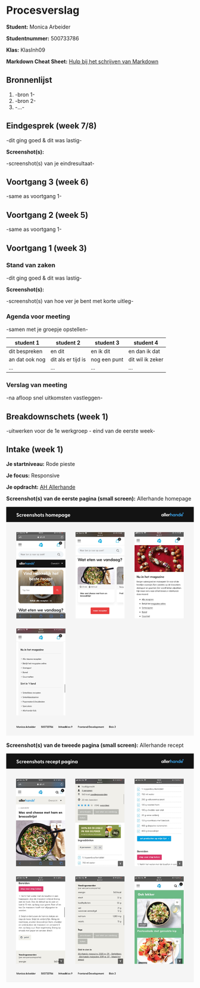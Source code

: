 # Procesverslag
**Student:** Monica Arbeider

**Studentnummer:** 500733786

**Klas:** KlasInh09

**Markdown Cheat Sheet:** [Hulp bij het schrijven van Markdown](https://github.com/adam-p/markdown-here/wiki/Markdown-Cheatsheet)



## Bronnenlijst
1. -bron 1-
2. -bron 2-
3. -...-



## Eindgesprek (week 7/8)

-dit ging goed & dit was lastig-

**Screenshot(s):**

-screenshot(s) van je eindresultaat-



## Voortgang 3 (week 6)

-same as voortgang 1-



## Voortgang 2 (week 5)

-same as voortgang 1-



## Voortgang 1 (week 3)

### Stand van zaken

-dit ging goed & dit was lastig-

**Screenshot(s):**

-screenshot(s) van hoe ver je bent met korte uitleg-

### Agenda voor meeting

-samen met je groepje opstellen-

| student 1      | student 2          | student 3    | student 4        |
| ---            | ---                | ---          | ---              |
| dit bespreken  | en dit             | en ik dit    | en dan ik dat    |
| an dat ook nog | dit als er tijd is | nog een punt | dit wil ik zeker |
| ...            | ...                | ...          | ...              |

### Verslag van meeting

-na afloop snel uitkomsten vastleggen-



## Breakdownschets (week 1)

-uitwerken voor de 1e werkgroep - eind van de eerste week-



## Intake (week 1)

**Je startniveau:** Rode pieste

**Je focus:** Responsive

**Je opdracht:** [AH Allerhande](https://www.ah.nl/allerhande)

**Screenshot(s) van de eerste pagina (small screen):** Allerhande homepage

<img src="images/case/screenshots-allerhande-homepage.png" alt="allerhande homepage">

**Screenshot(s) van de tweede pagina (small screen):** Allerhande recept

<img src="images/case/screenshots-allerhande-recept.png" alt="allerhande recept">

